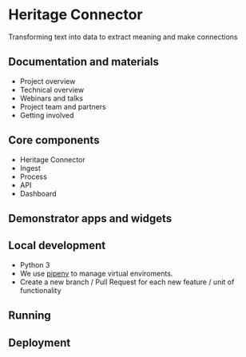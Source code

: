 # Heritage Connector

Transforming text into data to extract meaning and make connections

## Documentation and materials

- Project overview
- Technical overview
- Webinars and talks
- Project team and partners
- Getting involved

## Core components

- Heritage Connector
- Ingest
- Process
- API
- Dashboard

## Demonstrator apps and widgets


## Local development

- Python 3
- We use [pipenv](https://github.com/pypa/pipenv) to manage virtual enviroments.
- Create a new branch / Pull Request for each new feature / unit of functionality

## Running

## Deployment

